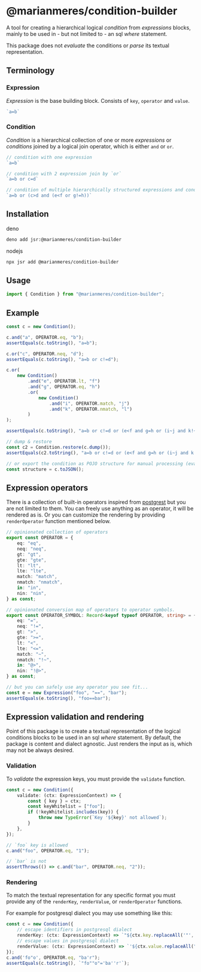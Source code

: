 # @marianmeres/condition-builder

A tool for creating a hierarchical logical _condition_ from _expressions_ blocks, mainly
to be used in - but not limited to - an sql _where_ statement.

This package does not _evaluate_ the conditions or _parse_ its textual representation.

## Terminology

### Expression

_Expression_ is the base building block. Consists of `key`, `operator` and `value`.

```ts
`a=b`
```

### Condition

_Condition_ is a hierarchical collection of one or more _expressions_ or _conditions_ 
joined by a logical join operator, which is either `and` or `or`.

```ts
// condition with one expression
`a=b`

// condition with 2 expression join by `or`
`a=b or c=d`

// condition of multiple hierarchically structured expressions and conditions
`a=b or (c>d and (e<f or g!=h))`
```

## Installation

deno

```sh
deno add jsr:@marianmeres/condition-builder
```

nodejs

```sh
npx jsr add @marianmeres/condition-builder
```

## Usage

```ts
import { Condition } from "@marianmeres/condition-builder";
```


## Example 

```ts
const c = new Condition();

c.and("a", OPERATOR.eq, "b");
assertEquals(c.toString(), "a=b");

c.or("c", OPERATOR.neq, "d");
assertEquals(c.toString(), "a=b or c!=d");

c.or(
    new Condition()
        .and("e", OPERATOR.lt, "f")
        .and("g", OPERATOR.eq, "h")
        .or(
            new Condition()
                .and("i", OPERATOR.match, "j")
                .and("k", OPERATOR.nmatch, "l")
        )
);

assertEquals(c.toString(), "a=b or c!=d or (e<f and g=h or (i~j and k!~l))";);

// dump & restore
const c2 = Condition.restore(c.dump());
assertEquals(c2.toString(), "a=b or c!=d or (e<f and g=h or (i~j and k!~l))";);

// or export the condition as POJO structure for manual processing (evaluation)
const structure = c.toJSON();
```

## Expression operators

There is a collection of built-in operators inspired from 
[postgrest](https://docs.postgrest.org/en/v12/references/api/tables_views.html) but you
are not limited to them. You can freely use anything as an operator, it will be rendered
as is. Or you can customize the rendering by providing `renderOperator` function mentioned
below.

```ts
// opinionated collection of operators
export const OPERATOR = {
    eq: "eq",
    neq: "neq",
    gt: "gt",
    gte: "gte",
    lt: "lt",
    lte: "lte",
    match: "match",
    nmatch: "nmatch",
    in: "in",
    nin: "nin",
} as const;

// opinionated conversion map of operators to operator symbols.
export const OPERATOR_SYMBOL: Record<keyof typeof OPERATOR, string> = {
    eq: "=",
    neq: "!=",
    gt: ">",
    gte: ">=",
    lt: "<",
    lte: "<=",
    match: "~",
    nmatch: "!~",
    in: "@>",
    nin: "!@>",
} as const;

// but you can safely use any operator you see fit...
const e = new Expression("foo", "==", "bar");
assertEquals(e.toString(), "foo==bar");
```

## Expression validation and rendering

Point of this package is to create a textual representation of the logical conditions
blocks to be used in an sql _where_ statement. By default, the package is content and 
dialect agnostic. Just renders the input as is, which may not be always desired.

### Validation

To _validate_ the expression keys, you must provide the `validate` function.

```ts
const c = new Condition({
    validate: (ctx: ExpressionContext) => {
        const { key } = ctx;
        const keyWhitelist = ["foo"];
        if (!keyWhitelist.includes(key)) {
            throw new TypeError(`Key '${key}' not allowed`);
        }
    },
});

// `foo` key is allowed
c.and("foo", OPERATOR.eq, "1");

// `bar` is not
assertThrows(() => c.and("bar", OPERATOR.neq, "2"));
```

### Rendering

To match the textual representation for any specific format you must provide any of 
the `renderKey`, `renderValue`, or `renderOperator` functions. 

For example for postgresql dialect you may use something like this:

```ts
const c = new Condition({
    // escape identifiers in postgresql dialect
    renderKey: (ctx: ExpressionContext) => `"${ctx.key.replaceAll('"', '""')}"`,
    // escape values in postgresql dialect
    renderValue: (ctx: ExpressionContext) => `'${ctx.value.replaceAll("'", "''")}'`,
});
c.and('fo"o', OPERATOR.eq, "ba'r");
assertEquals(c.toString(), `"fo""o"='ba''r'`);
```